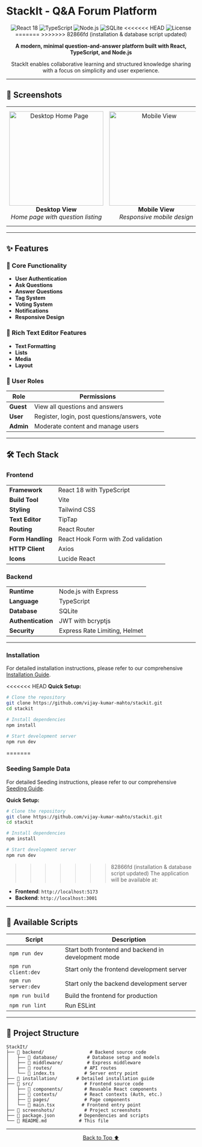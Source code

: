 # StackIt - Q&A Forum Platform

<div align="center">
  <img src="https://img.shields.io/badge/React-18-61DAFB?style=for-the-badge&logo=react&logoColor=white" alt="React 18"/>
  <img src="https://img.shields.io/badge/TypeScript-5.0-3178C6?style=for-the-badge&logo=typescript&logoColor=white" alt="TypeScript"/>
  <img src="https://img.shields.io/badge/Node.js-18+-339933?style=for-the-badge&logo=node.js&logoColor=white" alt="Node.js"/>
  <img src="https://img.shields.io/badge/SQLite-3-003B57?style=for-the-badge&logo=sqlite&logoColor=white" alt="SQLite"/>
<<<<<<< HEAD
  <img src="https://img.shields.io/badge/License-MIT-yellow.svg?style=for-the-badge" alt="License"/>
=======
>>>>>>> 82866fd (installation &  database script updated)
</div>

<p align="center">
  <strong>A modern, minimal question-and-answer platform built with React, TypeScript, and Node.js</strong>
</p>

<p align="center">
  StackIt enables collaborative learning and structured knowledge sharing with a focus on simplicity and user experience.
</p>

---

## 📸 Screenshots

<div align="center">
  <table>
    <tr>
      <td align="center" width="33%">
        <img src="screenshots/desktop-home.png" alt="Desktop Home Page" width="250"/>
        <br/>
        <strong>Desktop View</strong>
        <br/>
        <em>Home page with question listing</em>
      </td>
      <td align="center" width="33%">
        <img src="screenshots/mobile-view.png" alt="Mobile View" width="250"/>
        <br/>
        <strong>Mobile View</strong>
        <br/>
        <em>Responsive mobile design</em>
      </td>
      <td align="center" width="33%">
        <img src="screenshots/rich-editor.png" alt="Rich Text Editor" width="250"/>
        <br/>
        <strong>Rich Text Editor</strong>
        <br/>
        <em>Full-featured editor with formatting</em>
      </td>
    </tr>
  </table>
</div>

---

## ✨ Features

### 🔐 Core Functionality
- **User Authentication**
- **Ask Questions**
- **Answer Questions**
- **Tag System**
- **Voting System**
- **Notifications**
- **Responsive Design**

### 📝 Rich Text Editor Features
- **Text Formatting**
- **Lists**
- **Media**
- **Layout**

### 👥 User Roles
| Role | Permissions |
|------|-------------|
| **Guest** | View all questions and answers |
| **User** | Register, login, post questions/answers, vote |
| **Admin** | Moderate content and manage users |

---

## 🛠️ Tech Stack

### Frontend
<table>
  <tr>
    <td><strong>Framework</strong></td>
    <td>React 18 with TypeScript</td>
  </tr>
  <tr>
    <td><strong>Build Tool</strong></td>
    <td>Vite</td>
  </tr>
  <tr>
    <td><strong>Styling</strong></td>
    <td>Tailwind CSS</td>
  </tr>
  <tr>
    <td><strong>Text Editor</strong></td>
    <td>TipTap</td>
  </tr>
  <tr>
    <td><strong>Routing</strong></td>
    <td>React Router</td>
  </tr>
  <tr>
    <td><strong>Form Handling</strong></td>
    <td>React Hook Form with Zod validation</td>
  </tr>
  <tr>
    <td><strong>HTTP Client</strong></td>
    <td>Axios</td>
  </tr>
  <tr>
    <td><strong>Icons</strong></td>
    <td>Lucide React</td>
  </tr>
</table>

### Backend
<table>
  <tr>
    <td><strong>Runtime</strong></td>
    <td>Node.js with Express</td>
  </tr>
  <tr>
    <td><strong>Language</strong></td>
    <td>TypeScript</td>
  </tr>
  <tr>
    <td><strong>Database</strong></td>
    <td>SQLite</td>
  </tr>
  <tr>
    <td><strong>Authentication</strong></td>
    <td>JWT with bcryptjs</td>
  </tr>
  <tr>
    <td><strong>Security</strong></td>
    <td>Express Rate Limiting, Helmet</td>
  </tr>
</table>

---


### Installation

For detailed installation instructions, please refer to our comprehensive [Installation Guide](./installation/INSTALL.md).

<<<<<<< HEAD
**Quick Setup:**
```bash
# Clone the repository
git clone https://github.com/vijay-kumar-mahto/stackit.git
cd stackit

# Install dependencies
npm install

# Start development server
npm run dev
```

=======
### Seeding Sample Data

For detailed Seeding instructions, please refer to our comprehensive [Seeding Guide](./script/SCRIPT.md).

**Quick Setup:**
```bash
# Clone the repository
git clone https://github.com/vijay-kumar-mahto/stackit.git
cd stackit

# Install dependencies
npm install

# Start development server
npm run dev
```

>>>>>>> 82866fd (installation &  database script updated)
The application will be available at:
- **Frontend**: `http://localhost:5173`
- **Backend**: `http://localhost:3001`

---

## 📜 Available Scripts

| Script | Description |
|--------|-------------|
| `npm run dev` | Start both frontend and backend in development mode |
| `npm run client:dev` | Start only the frontend development server |
| `npm run server:dev` | Start only the backend development server |
| `npm run build` | Build the frontend for production |
| `npm run lint` | Run ESLint |

---

## 📁 Project Structure

```
StackIt/
├── 📁 backend/                 # Backend source code
│   ├── 📁 database/           # Database setup and models
│   ├── 📁 middleware/         # Express middleware
│   ├── 📁 routes/            # API routes
│   └── 📄 index.ts           # Server entry point
├── 📁 installation/       # Detailed installation guide
├── 📁 src/                   # Frontend source code
│   ├── 📁 components/        # Reusable React components
│   ├── 📁 contexts/          # React contexts (Auth, etc.)
│   ├── 📁 pages/             # Page components
│   └── 📄 main.tsx          # Frontend entry point
├── 📁 screenshots/           # Project screenshots
├── 📄 package.json         # Dependencies and scripts
└── 📄 README.md            # This file
```

---

<div align="center">
  <p>
    <a href="#top">Back to Top ⬆️</a>
  </p>
</div>